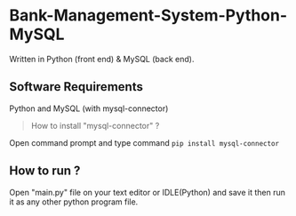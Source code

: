 # Bank-Management-System-Python-MySQL
Written in Python (front end) &amp; MySQL (back end).

## Software Requirements
Python and MySQL (with mysql-connector)

> How to install "mysql-connector" ? 

Open command prompt and type command `pip install mysql-connector`

## How to run ?
Open "main.py" file on your text editor or IDLE(Python) and save it then run it as any other python program file.
    


 
